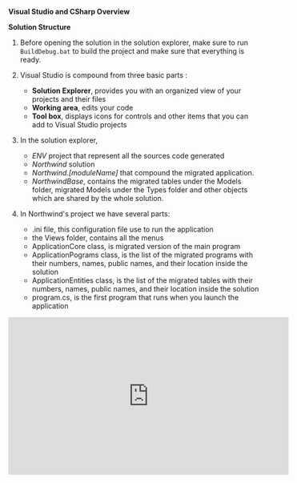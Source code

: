 ﻿**Visual Studio and CSharp Overview**

**Solution Structure**

1.  Before opening the solution in the solution explorer, make sure to run `BuildDebug.bat` to build the project and make sure that everything is ready.

2.	Visual Studio is compound from three basic parts :  
    - **Solution Explorer**, provides you with an organized view of your projects and their files  
	- **Working area**, edits your code  
	- **Tool box**, displays icons for controls and other items that you can add to Visual Studio projects  
     

3. In the solution explorer,  
	- *ENV* project that represent all the sources code generated  
	- *Northwind* solution   
	- *Northwind.[moduleName]* that compound the migrated application.  
	- *NorthwindBase*, contains the migrated tables under the Models folder, migrated Models under the Types folder and other objects which are shared by the whole solution.  

5. In Northwind's project we have several parts:  
	 - .ini file, this configuration file use to run the application  
	 -  the Views folder, contains all the menus  
	 - ApplicationCore class, is migrated version of the main program  
	 - ApplicationPograms class, is the list of the migrated programs with their numbers, names, public names, and their location inside the solution  
	 - ApplicationEntities class, is the list of the migrated tables with their numbers, names, public names, and their location inside the solution  
	 - program.cs, is the first program that runs when you launch the application  
	 

<iframe width="560" height="315" src="https://www.youtube.com/embed/cqMe4SoLVzY" frameborder="0" allowfullscreen></iframe>